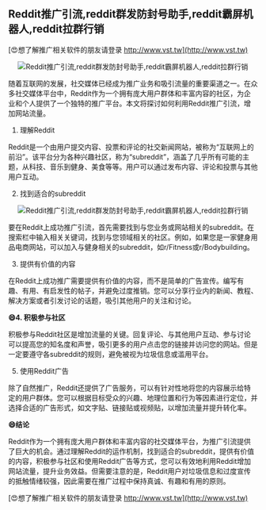 ## **Reddit推广引流,reddit群发防封号助手,reddit霸屏机器人,reddit拉群行销**

[😍想了解推广相关软件的朋友请登录 http://www.vst.tw](http://www.vst.tw)

 <center><img src="https://vst.tw/MP4/tuiguang/png/5.png" alt="Reddit推广引流,reddit群发防封号助手,reddit霸屏机器人,reddit拉群行销"></center>

随着互联网的发展，社交媒体已经成为推广业务和吸引流量的重要渠道之一。在众多社交媒体平台中，Reddit作为一个拥有庞大用户群体和丰富内容的社区，为企业和个人提供了一个独特的推广平台。本文将探讨如何利用Reddit推广引流，增加网站流量。

1. 理解Reddit

Reddit是一个由用户提交内容、投票和评论的社交新闻网站，被称为“互联网上的前沿”。该平台分为各种兴趣社区，称为“subreddit”，涵盖了几乎所有可能的主题，从科技、音乐到健身、美食等等。用户可以通过发布内容、评论和投票与其他用户互动。

2. 找到适合的subreddit

 <center><img src="https://vst.tw/MP4/tuiguang/png/7.png" alt="Reddit推广引流,reddit群发防封号助手,reddit霸屏机器人,reddit拉群行销"></center>

要在Reddit上成功推广引流，首先需要找到与您业务或网站相关的subreddit。在搜索栏中输入相关关键词，找到与您领域相关的社区。例如，如果您是一家健身用品电商网站，可以加入与健身相关的subreddit，如r/Fitness或r/Bodybuilding。

3. 提供有价值的内容

在Reddit上成功推广需要提供有价值的内容，而不是简单的广告宣传。编写有趣、有用、有启发性的帖子，并避免过度推销。您可以分享行业内的新闻、教程、解决方案或者引发讨论的话题，吸引其他用户的关注和讨论。

**😄4. 积极参与社区**

积极参与Reddit社区是增加流量的关键。回复评论、与其他用户互动、参与讨论可以提高您的知名度和声誉，吸引更多的用户点击您的链接并访问您的网站。但是一定要遵守各subreddit的规则，避免被视为垃圾信息或滥用平台。

5. 使用Reddit广告

除了自然推广，Reddit还提供了广告服务，可以有针对性地将您的内容展示给特定的用户群体。您可以根据目标受众的兴趣、地理位置和行为等因素进行定位，并选择合适的广告形式，如文字贴、链接贴或视频贴，以增加流量并提升转化率。

**😄结论**

Reddit作为一个拥有庞大用户群体和丰富内容的社交媒体平台，为推广引流提供了巨大的机会。通过理解Reddit的运作机制，找到适合的subreddit，提供有价值的内容，积极参与社区和使用Reddit广告等方式，您可以有效地利用Reddit增加网站流量，提升业务效益。但需要注意的是，Reddit用户对垃圾信息和过度宣传的抵触情绪较强，因此需要在推广过程中保持真诚、有趣和有用的原则。

[😍想了解推广相关软件的朋友请登录 http://www.vst.tw](http://www.vst.tw)



